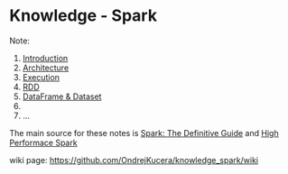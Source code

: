 # Knowledge - Spark

Note:

1) [Introduction](https://github.com/OndrejKucera/knowledge_spark/blob/master/Introduction.md)
2) [Architecture](https://github.com/OndrejKucera/knowledge_spark/blob/master/Architecture.md)
3) [Execution](https://github.com/OndrejKucera/knowledge_spark/blob/master/Execution.md)
4) [RDD](https://github.com/OndrejKucera/knowledge_spark/blob/master/RDD.md)
5) [DataFrame & Dataset]()
6)
7) ...

The main source for these notes is [Spark: The Definitive Guide](http://shop.oreilly.com/product/0636920034957.do) and [High Performace Spark]()

wiki page: https://github.com/OndrejKucera/knowledge_spark/wiki


